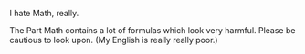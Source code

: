 I hate Math, really.

The Part Math contains a lot of formulas which look very harmful. Please be cautious to look upon. (My English is really really poor.)
